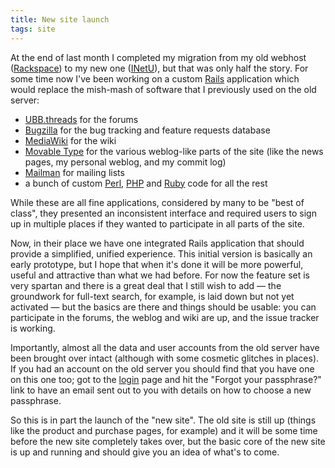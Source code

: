 ```yaml
---
title: New site launch
tags: site
---
```


At the end of last month I completed my migration from my old webhost ([Rackspace](/wiki/Rackspace)) to my new one ([INetU](/wiki/INetU)), but that was only half the story. For some time now I've been working on a custom [Rails](/wiki/Rails) application which would replace the mish-mash of software that I previously used on the old server:

-   [UBB.threads](/wiki/UBB.threads) for the forums
-   [Bugzilla](/wiki/Bugzilla) for the bug tracking and feature requests database
-   [MediaWiki](/wiki/MediaWiki) for the wiki
-   [Movable Type](/wiki/Movable_Type) for the various weblog-like parts of the site (like the news pages, my personal weblog, and my commit log)
-   [Mailman](/wiki/Mailman) for mailing lists
-   a bunch of custom [Perl](/wiki/Perl), [PHP](/wiki/PHP) and [Ruby](/wiki/Ruby) code for all the rest

While these are all fine applications, considered by many to be "best of class", they presented an inconsistent interface and required users to sign up in multiple places if they wanted to participate in all parts of the site.

Now, in their place we have one integrated Rails application that should provide a simplified, unified experience. This initial version is basically an early prototype, but I hope that when it's done it will be more powerful, useful and attractive than what we had before. For now the feature set is very spartan and there is a great deal that I still wish to add — the groundwork for full-text search, for example, is laid down but not yet activated — but the basics are there and things should be usable: you can participate in the forums, the weblog and wiki are up, and the issue tracker is working.

Importantly, almost all the data and user accounts from the old server have been brought over intact (although with some cosmetic glitches in places). If you had an account on the old server you should find that you have one on this one too; got to the [login](/wiki/login) page and hit the "Forgot your passphrase?" link to have an email sent out to you with details on how to choose a new passphrase.

So this is in part the launch of the "new site". The old site is still up (things like the product and purchase pages, for example) and it will be some time before the new site completely takes over, but the basic core of the new site is up and running and should give you an idea of what's to come.
